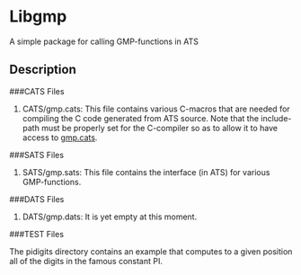 # Libgmp

A simple package for calling GMP-functions in ATS

## Description

###CATS Files

1. CATS/gmp.cats: This file contains various C-macros that are
needed for compiling the C code generated from ATS source. Note that
the include-path must be properly set for the C-compiler so as to
allow it to have access to <u>gmp.cats</u>.

###SATS Files

1. SATS/gmp.sats:
This file contains the interface (in ATS) for various GMP-functions.

###DATS Files

1. DATS/gmp.dats: It is yet empty at this moment.

###TEST Files

The pidigits directory contains an example that computes
to a given position all of the digits in the famous constant PI.
